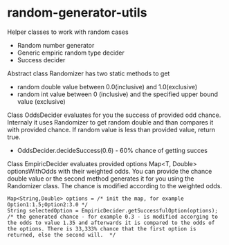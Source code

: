 # random-generator-utils
Helper classes to work with random cases

* Random number generator
* Generic empiric random type decider
* Success decider

Abstract class Randomizer has two static methods to get
* random double value between 0.0(inclusive) and 1.0(exclusive)
* random int value between 0 (inclusive) and the specified upper bound value (exclusive)

Class OddsDecider evaluates for you the success of provided odd chance. Internaly it uses Randomizer to get random double and than compares it with provided chance. If random value is less than provided value, return true.
* OddsDecider.decideSuccess(0.6) - 60% chance of getting succes

Class EmpiricDecider evaluates provided options Map<T, Double> optionsWithOdds with their weighted odds. You can provide the chance double value or the second method generates it for you using the Randomizer class. The chance is modified according to the weighted odds.
```
Map<String,Double> options = /* init the map, for example Option1:1.5;Option2:3.0 */
String selectedOption = EmpiricDecider.getSuccessfulOption(options);
/* the generated chance - for example 0.3 - is modified accorging to the odds to value 1.35 and afterwards it is compared to the odds of the options. There is 33,333% chance that the first option is returned, else the second will.  */
```
